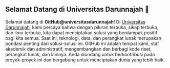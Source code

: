 ## Selamat Datang di Universitas Darunnajah 👋

Selamat datang di <strong>GitHub@universitasdarunnajah</strong>! Di [Universitas Darunnajah](https://github.com/universitasdarunnajah), kami percaya bahwa dengan pikiran terbuka, sikap terbuka, dan ilmu terbuka, kita dapat menciptakan solusi yang berdampak positif bagi kita semua. Saat ini, teknologi, data, dan perangkat lunak merupakan pondasi penting dari solusi-solusi ini. GitHub ini adalah tempat kami, staf akademik dan administratif, mengembangkan dan berbagi kode riset, perangkat lunak, dan lainnya. Anda diundang untuk berkontribusi pada proyek-proyek ini dan bergabung untuk menciptakan dunia yang lebih baik.

<!--

**Here are some ideas to get you started:**

🙋‍♀️ A short introduction - what is your organization all about?
🌈 Contribution guidelines - how can the community get involved?
👩‍💻 Useful resources - where can the community find your docs? Is there anything else the community should know?
🍿 Fun facts - what does your team eat for breakfast?
🧙 Remember, you can do mighty things with the power of [Markdown](https://docs.github.com/github/writing-on-github/getting-started-with-writing-and-formatting-on-github/basic-writing-and-formatting-syntax)
-->
